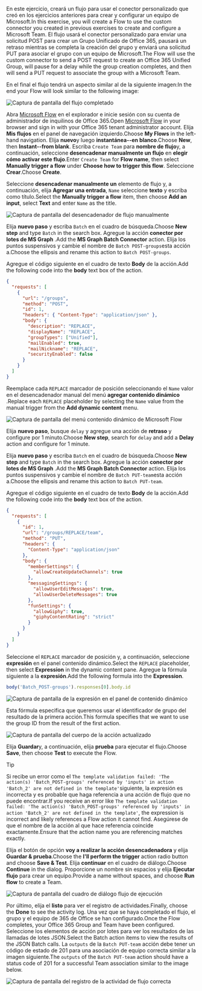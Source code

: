 <!-- markdownlint-disable MD002 MD041 -->

<span data-ttu-id="82c7b-101">En este ejercicio, creará un flujo para usar el conector personalizado que creó en los ejercicios anteriores para crear y configurar un equipo de Microsoft.</span><span class="sxs-lookup"><span data-stu-id="82c7b-101">In this exercise, you will create a Flow to use the custom connector you created in previous exercises to create and configure a Microsoft Team.</span></span> <span data-ttu-id="82c7b-102">El flujo usará el conector personalizado para enviar una solicitud POST para crear un Grupo Unificado de Office 365, pausará un retraso mientras se completa la creación del grupo y enviará una solicitud PUT para asociar el grupo con un equipo de Microsoft.</span><span class="sxs-lookup"><span data-stu-id="82c7b-102">The Flow will use the custom connector to send a POST request to create an Office 365 Unified Group, will pause for a delay while the group creation completes, and then will send a PUT request to associate the group with a Microsoft Team.</span></span>

<span data-ttu-id="82c7b-103">En el final el flujo tendrá un aspecto similar al de la siguiente imagen:</span><span class="sxs-lookup"><span data-stu-id="82c7b-103">In the end your Flow will look similar to the following image:</span></span>

![Captura de pantalla del flujo completado](./images/flow-team1.png)

<span data-ttu-id="82c7b-105">Abra [Microsoft Flow](https://flow.microsoft.com) en el explorador e inicie sesión con su cuenta de administrador de inquilinos de Office 365.</span><span class="sxs-lookup"><span data-stu-id="82c7b-105">Open [Microsoft Flow](https://flow.microsoft.com) in your browser and sign in with your Office 365 tenant administrator account.</span></span> <span data-ttu-id="82c7b-106">Elija **Mis flujos** en el panel de navegación izquierdo.</span><span class="sxs-lookup"><span data-stu-id="82c7b-106">Choose **My Flows** in the left-hand navigation.</span></span> <span data-ttu-id="82c7b-107">Elija **nuevo**y luego **instantánea--en blanco**.</span><span class="sxs-lookup"><span data-stu-id="82c7b-107">Choose **New**, then **Instant--from blank**.</span></span> <span data-ttu-id="82c7b-108">Escriba `Create Team` para **nombre de flujo**y, a continuación, seleccione **desencadenar manualmente un flujo** en **elegir cómo activar este flujo**.</span><span class="sxs-lookup"><span data-stu-id="82c7b-108">Enter `Create Team` for **Flow name**, then select **Manually trigger a flow** under **Choose how to trigger this flow**.</span></span> <span data-ttu-id="82c7b-109">Seleccione **Crear**.</span><span class="sxs-lookup"><span data-stu-id="82c7b-109">Choose **Create**.</span></span>

<span data-ttu-id="82c7b-110">Seleccione **desencadenar manualmente un** elemento de flujo y, a continuación, elija **Agregar una entrada**, `Name` seleccione **texto** y escriba como título.</span><span class="sxs-lookup"><span data-stu-id="82c7b-110">Select the **Manually trigger a flow** item, then choose **Add an input**, select **Text** and enter `Name` as the title.</span></span>

![Captura de pantalla del desencadenador de flujo manualmente](./images/flow-team6.png)

<span data-ttu-id="82c7b-112">Elija **nuevo paso** y escriba `Batch` en el cuadro de búsqueda.</span><span class="sxs-lookup"><span data-stu-id="82c7b-112">Choose **New step** and type `Batch` in the search box.</span></span> <span data-ttu-id="82c7b-113">Agregue la acción **conector por lotes de MS Graph** .</span><span class="sxs-lookup"><span data-stu-id="82c7b-113">Add the **MS Graph Batch Connector** action.</span></span> <span data-ttu-id="82c7b-114">Elija los puntos suspensivos y cambie el nombre de `Batch POST-groups`esta acción a.</span><span class="sxs-lookup"><span data-stu-id="82c7b-114">Choose the ellipsis and rename this action to `Batch POST-groups`.</span></span>

<span data-ttu-id="82c7b-115">Agregue el código siguiente en el cuadro de texto **Body** de la acción.</span><span class="sxs-lookup"><span data-stu-id="82c7b-115">Add the following code into the **body** text box of the action.</span></span>

```json
{
  "requests": [
    {
      "url": "/groups",
      "method": "POST",
      "id": 1,
      "headers": { "Content-Type": "application/json" },
      "body": {
        "description": "REPLACE",
        "displayName": "REPLACE",
        "groupTypes": ["Unified"],
        "mailEnabled": true,
        "mailNickname": "REPLACE",
        "securityEnabled": false
      }
    }
  ]
}
```

<span data-ttu-id="82c7b-116">Reemplace cada `REPLACE` marcador de posición seleccionando el `Name` valor en el desencadenador manual del menú **agregar contenido dinámico** .</span><span class="sxs-lookup"><span data-stu-id="82c7b-116">Replace each `REPLACE` placeholder by selecting the `Name` value from the manual trigger from the **Add dynamic content** menu.</span></span>

![Captura de pantalla del menú contenido dinámico de Microsoft Flow](./images/flow-team2.png)

<span data-ttu-id="82c7b-118">Elija **nuevo paso**, busque `delay` y agregue una acción de **retraso** y configure por 1 minuto.</span><span class="sxs-lookup"><span data-stu-id="82c7b-118">Choose **New step**, search for `delay` and add a **Delay** action and configure for 1 minute.</span></span>

<span data-ttu-id="82c7b-119">Elija **nuevo paso** y escriba `Batch` en el cuadro de búsqueda.</span><span class="sxs-lookup"><span data-stu-id="82c7b-119">Choose **New step** and type `Batch` in the search box.</span></span> <span data-ttu-id="82c7b-120">Agregue la acción **conector por lotes de MS Graph** .</span><span class="sxs-lookup"><span data-stu-id="82c7b-120">Add the **MS Graph Batch Connector** action.</span></span> <span data-ttu-id="82c7b-121">Elija los puntos suspensivos y cambie el nombre de `Batch PUT-team`esta acción a.</span><span class="sxs-lookup"><span data-stu-id="82c7b-121">Choose the ellipsis and rename this action to `Batch PUT-team`.</span></span>

<span data-ttu-id="82c7b-122">Agregue el código siguiente en el cuadro de texto **Body** de la acción.</span><span class="sxs-lookup"><span data-stu-id="82c7b-122">Add the following code into the **body** text box of the action.</span></span>

```json
{
  "requests": [
    {
      "id": 1,
      "url": "/groups/REPLACE/team",
      "method": "PUT",
      "headers": {
        "Content-Type": "application/json"
      },
      "body": {
        "memberSettings": {
          "allowCreateUpdateChannels": true
        },
        "messagingSettings": {
          "allowUserEditMessages": true,
          "allowUserDeleteMessages": true
        },
        "funSettings": {
          "allowGiphy": true,
          "giphyContentRating": "strict"
        }
      }
    }
  ]
}
```

<span data-ttu-id="82c7b-123">Seleccione el `REPLACE` marcador de posición y, a continuación, seleccione **expresión** en el panel contenido dinámico.</span><span class="sxs-lookup"><span data-stu-id="82c7b-123">Select the `REPLACE` placeholder, then select **Expression** in the dynamic content pane.</span></span> <span data-ttu-id="82c7b-124">Agregue la fórmula siguiente a la **expresión**.</span><span class="sxs-lookup"><span data-stu-id="82c7b-124">Add the following formula into the **Expression**.</span></span>

```js
body('Batch_POST-groups').responses[0].body.id
```

![Captura de pantalla de la expresión en el panel de contenido dinámico](./images/flow-formula.png)

<span data-ttu-id="82c7b-126">Esta fórmula especifica que queremos usar el identificador de grupo del resultado de la primera acción.</span><span class="sxs-lookup"><span data-stu-id="82c7b-126">This formula specifies that we want to use the group ID from the result of the first action.</span></span>

![Captura de pantalla del cuerpo de la acción actualizado](./images/flow-team3.png)

<span data-ttu-id="82c7b-128">Elija **Guardar**y, a continuación, elija **prueba** para ejecutar el flujo.</span><span class="sxs-lookup"><span data-stu-id="82c7b-128">Choose **Save**, then choose **Test** to execute the Flow.</span></span>

> [!TIP]
> <span data-ttu-id="82c7b-129">Si recibe un error como el `The template validation failed: 'The action(s) 'Batch_POST-groups' referenced by 'inputs' in action 'Batch_2' are not defined in the template'`siguiente, la expresión es incorrecta y es probable que haga referencia a una acción de flujo que no puede encontrar.</span><span class="sxs-lookup"><span data-stu-id="82c7b-129">If you receive an error like `The template validation failed: 'The action(s) 'Batch_POST-groups' referenced by 'inputs' in action 'Batch_2' are not defined in the template'`, the expression is incorrect and likely references a Flow action it cannot find.</span></span> <span data-ttu-id="82c7b-130">Asegúrese de que el nombre de la acción al que hace referencia coincide exactamente.</span><span class="sxs-lookup"><span data-stu-id="82c7b-130">Ensure that the action name you are referencing matches exactly.</span></span>

<span data-ttu-id="82c7b-131">Elija el botón de opción **voy a realizar la acción desencadenadora** y elija **Guardar & prueba**.</span><span class="sxs-lookup"><span data-stu-id="82c7b-131">Choose the **I'll perform the trigger** action radio button and choose **Save & Test**.</span></span> <span data-ttu-id="82c7b-132">Elija **continuar** en el cuadro de diálogo.</span><span class="sxs-lookup"><span data-stu-id="82c7b-132">Choose **Continue** in the dialog.</span></span> <span data-ttu-id="82c7b-133">Proporcione un nombre sin espacios y elija **Ejecutar flujo** para crear un equipo.</span><span class="sxs-lookup"><span data-stu-id="82c7b-133">Provide a name without spaces, and choose **Run flow** to create a Team.</span></span>

![Captura de pantalla del cuadro de diálogo flujo de ejecución](./images/flow-team4.png)

<span data-ttu-id="82c7b-135">Por último, elija el **listo** para ver el registro de actividades.</span><span class="sxs-lookup"><span data-stu-id="82c7b-135">Finally, choose the **Done** to see the activity log.</span></span> <span data-ttu-id="82c7b-136">Una vez que se haya completado el flujo, el grupo y el equipo de 365 de Office se han configurado.</span><span class="sxs-lookup"><span data-stu-id="82c7b-136">Once the Flow completes, your Office 365 Group and Team have been configured.</span></span> <span data-ttu-id="82c7b-137">Seleccione los elementos de acción por lotes para ver los resultados de las llamadas de lotes JSON.</span><span class="sxs-lookup"><span data-stu-id="82c7b-137">Select the Batch action items to view the results of the JSON Batch calls.</span></span> <span data-ttu-id="82c7b-138">La `outputs` de la `Batch PUT-team` acción debe tener un código de estado de 201 para una asociación de equipo correcta similar a la imagen siguiente.</span><span class="sxs-lookup"><span data-stu-id="82c7b-138">The `outputs` of the `Batch PUT-team` action should have a status code of 201 for a successful Team association similar to the image below.</span></span>

![Captura de pantalla del registro de la actividad de flujo correcta](./images/flow-team5.png)
